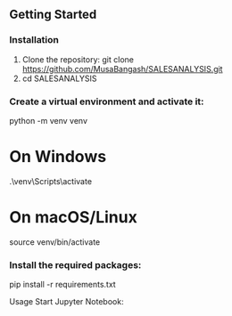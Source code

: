 
## Getting Started


### Installation

   1. Clone the repository: git clone https://github.com/MusaBangash/SALESANALYSIS.git
   2. cd SALESANALYSIS


### Create a virtual environment and activate it:

 python -m venv venv

# On Windows
.\venv\Scripts\activate 

# On macOS/Linux   
 source venv/bin/activate  
 
 ### Install the required packages:
 pip install -r requirements.txt

 Usage
    Start Jupyter Notebook:
